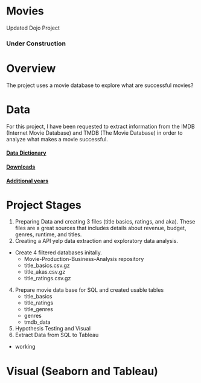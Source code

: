 # Movies
 Updated Dojo Project

 ### Under Construction

# Overview 
The project uses a movie database to explore what are successful movies?

# Data
For this project, I have been requested to extract information from the IMDB (Internet Movie Database) and TMDB (The Movie Database) in order to analyze what makes a movie successful.

#### [Data Dictionary](https://developer.imdb.com/non-commercial-datasets/)
#### [Downloads](https://datasets.imdbws.com/)
#### [Additional  years](https://github.com/coding-dojo-data-science/data-enrichment-linear-regression-with-movies/tree/3669d5b9170c2b16a1371c54c65c80de0324f810/Data/2010-2021)
# Project Stages
1. Preparing Data and creating 3 files (title basics, ratings, and aka). These files are a  great sources  that includes details about revenue, budget, genres, runtime, and titles.
2.  Creating a API yelp data extraction and exploratory data analysis.
  - Create 4 filtered databases initally.
      - Movie-Production-Business-Analysis repository
    - title_basics.csv.gz
    - title_akas.csv.gz
    - title_ratings.csv.gz
4.  Prepare movie data base for SQL and created usable tables
     - title_basics
     - title_ratings
     - title_genres
     - genres
     - tmdb_data
5.  Hypothesis Testing and Visual
6.  Extract Data from SQL to Tableau
- working
# Visual (Seaborn and Tableau)
